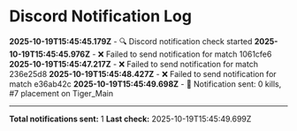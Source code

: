 # Discord Notification Log

**2025-10-19T15:45:45.179Z** - 🔍 Discord notification check started
**2025-10-19T15:45:45.976Z** - ❌ Failed to send notification for match 1061cfe6
**2025-10-19T15:45:47.217Z** - ❌ Failed to send notification for match 236e25d8
**2025-10-19T15:45:48.427Z** - ❌ Failed to send notification for match e36ab42c
**2025-10-19T15:45:49.698Z** - 🔔 Notification sent: 0 kills, #7 placement on Tiger_Main

---
**Total notifications sent:** 1
**Last check:** 2025-10-19T15:45:49.699Z
